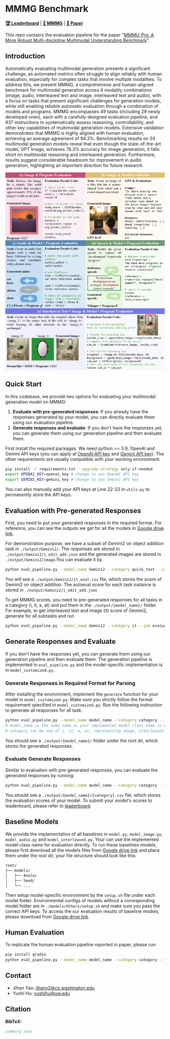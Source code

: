 # MMMG Benchmark

[**🏆 Leaderboard**](https://yaojh18.github.io/mmmg-leaderboard/#leaderboard) | [**🤗 MMMG**](https://huggingface.co/datasets/UW-FMRL2/MMMG) | [**📖 Paper**]()

This repo contains the evaluation pipeline for the paper "[MMMU-Pro: A More Robust Multi-discipline Multimodal Understanding Benchmark]()".

[//]: # (## 🔔News)

[//]: # ()
[//]: # (- **🔥[2024-09-05] Introducing [MMMU-Pro]&#40;https://arxiv.org/abs/2409.02813&#41;, a robust version of MMMU benchmark for multimodal AI evaluation! 🚀**)

[//]: # (- **🚀[2024-01-31]: We added Human Expert performance on the [Leaderboard]&#40;https://mmmu-benchmark.github.io/#leaderboard&#41;!🌟**)

[//]: # (- **🔥[2023-12-04]: Our evaluation server for test set is now availble on [EvalAI]&#40;https://eval.ai/web/challenges/challenge-page/2179/overview&#41;. We welcome all submissions and look forward to your participation! 😆**)

## Introduction

Automatically evaluating multimodal generation presents a significant challenge, as automated metrics often struggle to align reliably with human evaluation, especially for complex tasks that involve multiple modalities. To address this, we present MMMG, a comprehensive and human-aligned benchmark for multimodal generation across 4 modality combinations (image, audio, interleaved text and image, interleaved text and audio), with a focus on tasks that present significant challenges for generation models, while still enabling reliable automatic evaluation through a combination of models and programs. MMMG encompasses 49 tasks (including 29 newly developed ones), each with a carefully designed evaluation pipeline, and 937 instructions to systematically assess reasoning, controllability, and other key capabilities of multimodal generation models. Extensive validation demonstrates that MMMG is highly aligned with human evaluation, achieving an average agreement of 94.3%. Benchmarking results on 24 multimodal generation models reveal that even though the state-of-the-art model, GPT Image, achieves 78.3% accuracy for image generation, it falls short on multimodal reasoning and interleaved generation. Furthermore, results suggest considerable headroom for improvement in audio generation, highlighting an important direction for future research.

![Alt text](assets/main.png)

## Quick Start
In this codebase, we provide two options for evaluating your multimodal generation model on MMMG:
1. **Evaluate with pre-generated responses**: If you already have the responses generated by your model, you can directly evaluate them using our evaluation pipeline.
2. **Generate responses and evaluate**: If you don't have the responses yet, you can generate them using our generation pipeline and then evaluate them.

First install the required packages. We need python >= 3.9, OpenAI and Gemini API keys (you can apply at [OpenAI API key](https://platform.openai.com/api-keys) and [Gemini API key](https://ai.google.dev/gemini-api/docs/api-key)). The other requirements are usually compatible with your working environment.
```bash
pip install -r requirements.txt --upgrade-strategy only-if-needed
export OPENAI_KEY=openai_key # change to you OpenAI API key
export GEMINI_KEY=gemini_key # change to you Gemini API key
```
You can also manually add your API keys at Line 22-23 in `utils.py` to permanently store the API keys.

## Evaluation with Pre-generated Responses
First, you need to put your generated responses in the required format. For reference, you can see the outputs we get for all the models in [Google drive link](https://drive.google.com/drive/folders/183cvq-4Rz0NaWf3X6VWpr7vdbwjx6hf0?usp=drive_link).

For demonstration purpose, we have a subset of Gemini2 on object addition task in `./output/Gemini2/`. The responses are stored in `./output/Gemini2/i_edit_add.json` and the generated images are stored in `./output/Gemini2/image`.You can evaluate it by
```bash
python eval_pipeline.py --model_name Gemini2 --category quick_test --job evaluate
```
You will see a `./output/Gemini2/it_eval.csv` file, which stores the score of Gemini2 on object addition. The autoeval score for each task instance is stored in `./output/Gemini2/i_edit_add.json`

To get MMMG scores, you need to pre-generated responses for all tasks in a category (i, it, a, at) and put them in the `./output/{model_name}/` folder. For example, to get interleaved text and image (it) score of Gemini2, generate for all subtasks and run
```bash
python eval_pipeline.py --model_name Gemini2 --category it --job evaluate
```

## Generate Responses and Evaluate
If you don't have the responses yet, you can generate them using our generation pipeline and then evaluate them. The generation pipeline is implemented in `eval_pipeline.py` and the model-specific implementation is in `model_customized.py`.

### Generate Responses in Required Format for Parsing
<!-- ```bash
conda activate your_env
pip install -r requirements_light.txt --upgrade-strategy only-if-needed
# if you have a compatible environment (check requirements.txt), you can have a single conda evaluation environment for both generation and evaluation by running the following command in your model's environment:
# pip install -r requirements.txt --upgrade-strategy only-if-needed
``` -->
After installing the environment, implement the `generate` function for your model in `model_customized.py`. Make sure you strictly follow the format requirement specified in `model_customized.py`. Run the following instruction to generate all responses for all task:
```bash
python eval_pipeline.py --model_name model_name --category category --job generate
# model_name is the same name as your implemented model class name in model_customized.py
# category can be one of i, it, a, at, representing image, interleaved image-text, sound + music and speech + interleaved speech-text generation.
```
You should see a `./output/{model_name}/` folder under the root dir, which stores the generated responses.
### Evaluate Generate Responses
Similar to evaluation with pre-generated responses, you can evaluate the generated responses by running:
```bash
python eval_pipeline.py --model_name model_name --category category  --job evaluate
```
You should see a `./output/{model_name}/{category}.csv` file, which stores the evaluation scores of your model. To submit your model's scores to leaderboard, please refer to [leaderboard](https://yaojh18.github.io/mmmg-leaderboard/).

## Baseline Models
We provide the implementation of all baselines in `model.py`, `model_image.py`, `model_audio.py` and `model_interleaved.py`. Your can use the implemented model class name for evaluation directly. To run these baselines models, please first download all the models files from [Google drive link](https://drive.google.com/drive/folders/1-szZ4c1kSBhONYgeiUbCgKLGjhHD_lxi?usp=drive_link) and place them under the root dir, your file structure should look like this:
```aiignore
root/
├── models/
│   ├── Anole/
│   ├── Seed/
│   └── ...
```
Then setup model-specific environment by the `setup.sh` file under each model folder. Environmental configs of models without a corresponding model folder are in `./models/Others/setup.sh` and make sure you pass the correct API keys. To access the our evaluation results of baseline models, please download from [Google drive link](https://drive.google.com/drive/folders/183cvq-4Rz0NaWf3X6VWpr7vdbwjx6hf0?usp=drive_link).
## Human Evaluation
To replicate the human evaluation pipeline reported in paper, please run:
```bash
pip install gradio
python eval_pipeline.py --model_name model_name --category category --job human
```

## Contact
- Jihan Yao: jihany2@cs.washington.edu
- Yushi Hu: yushihu@uw.edu

## Citation

**BibTeX:**
```bibtex
comming soon
```
